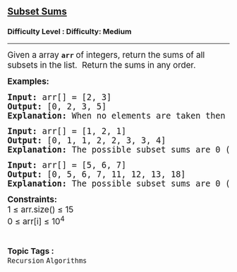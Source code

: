 <h2><a href="https://www.geeksforgeeks.org/problems/subset-sums2234/1?page=1&difficulty=Medium&status=unsolved&sortBy=accuracy">Subset Sums</a></h2><h3>Difficulty Level : Difficulty: Medium</h3><hr><div class="problems_problem_content__Xm_eO"><div class="entry-content">
<p><span style="font-size: 14pt;">Given a array <strong><code>arr</code> </strong>of integers, return the sums of all subsets in the list.&nbsp; Return the sums in any order.</span></p>
<p><span style="font-size: 14pt;"><strong>Examples:<br></strong></span></p>
<pre><span style="font-size: 14pt;"><strong>Input: </strong>arr[] = [2, 3]
<strong>Output: </strong>[0, 2, 3, 5]
<strong>Explanation: </strong>When no elements are taken then Sum = 0. When only 2 is taken then Sum = 2. When only 3 is taken then Sum = 3. When elements 2 and 3 are taken then Sum = 2+3 = 5.</span></pre>
<pre><span style="font-size: 14pt;"><strong>Input: </strong>arr[] = [1, 2, 1]
<strong>Output: </strong>[0, 1, 1, 2, 2, 3, 3, 4]<br><strong>Explanation: </strong>The possible subset sums are 0 (no elements), 1 (either of the 1's), 2 (the element 2), and their combinations.</span></pre>
<pre><span style="font-size: 14pt;"><strong>Input: </strong>arr[] = [5, 6, 7]
<strong>Output: </strong>[0, 5, 6, 7, 11, 12, 13, 18]
<strong>Explanation: </strong>The possible subset sums are 0 (no elements), 5, 6, 7, and their combinations.</span></pre>
<p><span style="font-size: 14pt;"><strong>Constraints:</strong><br>1 ≤ arr.size() ≤ 15<br>0 ≤ arr[i] ≤ 10<sup>4</sup></span></p>
</div></div><br><p><span style=font-size:18px><strong>Topic Tags : </strong><br><code>Recursion</code>&nbsp;<code>Algorithms</code>&nbsp;